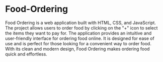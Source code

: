 # Food-Ordering
Food Ordering is a web application built with HTML, CSS, and JavaScript. The project allows users to order food by clicking on the "+" icon to select the items they want to pay for. The application provides an intuitive and user-friendly interface for ordering food online. It is designed for ease of use and is perfect for those looking for a convenient way to order food. With its clean and modern design, Food Ordering makes ordering food quick and effortless.

